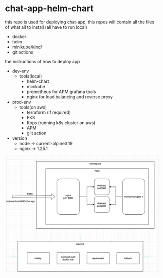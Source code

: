 # chat-app-helm-chart
this repo is used for deploying chat-app,
this repos will contain all the files of
what all to install (all have to run local)

- docker
- helm
- minikube/kind/
- git actions


the instructions of how to deploy app
- dev-env
    - tools(local)
       - helm-chart
       - minikube
       - prometheus for APM grafana tools
       - nginx for load balancing and reverse proxy
- prod-env
    - tools(on aws)
        - terraform (if required)
        - EKS
        - Kops (running k8s cluster on aws)
        - APM 
        - giit action
- version
    - node -> current-alpine3.19
    - nginx -> 1.25.1

![architetcture](/images/architecture.png)

